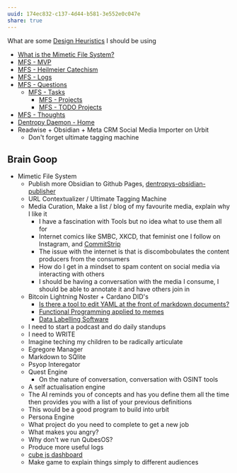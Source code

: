 ```yaml
---
uuid: 174ec832-c137-4d44-b581-3e552e0c047e
share: true
---
```

What are some [Design Heuristics](/5e01e1ef-4aa4-491d-8ac3-8f0343201a97) I should be using

* [What is the Mimetic File System?](/undefined)
* [MFS - MVP](/undefined)
* [MFS - Heilmeier Catechism](/undefined)
* [MFS - Logs](/undefined)
* [MFS - Questions](/undefined) 
	* [MFS - Tasks](/undefined)
		* [MFS - Projects](/undefined)
		* [MFS - TODO Projects](/undefined)
* [MFS - Thoughts](/undefined)
* [Dentropy Daemon - Home](/488cb22c-91d3-4d1e-bd47-b1588e3fb899)
* Readwise + Obsidian + Meta CRM Social Media Importer on Urbit
	* Don't forget ultimate tagging machine



## Brain Goop

* Mimetic File System
	* Publish more Obsidian to Github Pages, [dentropys-obsidian-publisher](/undefined)
	* URL Contextualizer / Ultimate Tagging Machine
	* Media Curation, Make a list / blog of my favourite media, explain why I like it
		* I have a fascination with Tools but no idea what to use them all for
		* Internet comics like SMBC, XKCD, that feminist one I follow on Instagram, and [CommitStrip](https://www.commitstrip.com/en/)
		* The issue with the internet is that is discombobulates the content producers from the consumers
		* How do I get in a mindset to spam content on social media via interacting with others
		* I should be having a conversation with the media I consume, I should be able to annotate it and have others join in
	* Bitcoin Lightning Noster + Cardano DID's
		* [Is there a tool to edit YAML at the front of markdown documents?](/undefined)
		* [Functional Programming applied to memes](/1bcf09cd-6a42-4d1f-8bb7-09ac5262396a)
		* [Data Labelling Software](/0c54edbf-e89a-4694-a615-f9eeb2935485)
	* I need to start a podcast and do daily standups
	* I need to WRITE
	* Imagine teching my children to be radically articulate
	* Egregore Manager
	* Markdown to SQlite
	* Psyop Interegator
	* Quest Engine
		* On the nature of conversation, conversation with OSINT tools
	* A self actualisation engine
	* The AI reminds you of concepts and has you define them all the time then provides you with a list of your previous definitions
	* This would be a good program to build into urbit
	* Persona Engine
	* What project do you need to complete to get a new job
	* What makes you angry?
	* Why don't we run QubesOS?
	* Produce more useful logs
	* [cube js dashboard](/33b20e38-1e7e-4945-816e-58e9c7d58f5b)
	* Make game to explain things simply to different audiences